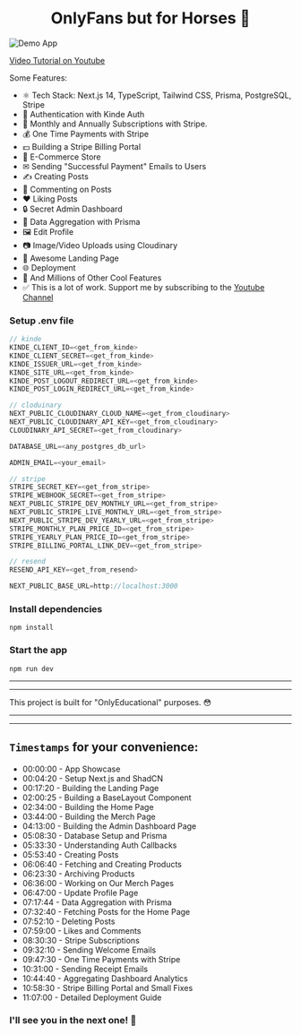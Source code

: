 <h1 align="center">OnlyFans but for Horses 🐴</h1>

![Demo App](/public/demo-for-readme.png)

[Video Tutorial on Youtube](https://youtu.be/mduqkHlJujA)

Some Features:

- ⚛️ Tech Stack: Next.js 14, TypeScript, Tailwind CSS, Prisma, PostgreSQL, Stripe
- 🔐 Authentication with Kinde Auth
- 💸 Monthly and Annually Subscriptions with Stripe.
- 💰 One Time Payments with Stripe
- 💵 Building a Stripe Billing Portal
- 🛒 E-Commerce Store
- ✉ Sending "Successful Payment" Emails to Users
- ✍️ Creating Posts
- 💬 Commenting on Posts
- ❤️ Liking Posts
- 🔒 Secret Admin Dashboard
- 📝 Data Aggregation with Prisma
- 🖼️ Edit Profile
- 📷 Image/Video Uploads using Cloudinary
- 💙 Awesome Landing Page
- 🌐 Deployment
- 👀 And Millions of Other Cool Features
- ✅ This is a lot of work. Support me by subscribing to the [Youtube Channel](https://www.youtube.com/@asaprogrammer_)

### Setup .env file

```js
// kinde
KINDE_CLIENT_ID=<get_from_kinde>
KINDE_CLIENT_SECRET=<get_from_kinde>
KINDE_ISSUER_URL=<get_from_kinde>
KINDE_SITE_URL=<get_from_kinde>
KINDE_POST_LOGOUT_REDIRECT_URL=<get_from_kinde>
KINDE_POST_LOGIN_REDIRECT_URL=<get_from_kinde>

// cloduinary
NEXT_PUBLIC_CLOUDINARY_CLOUD_NAME=<get_from_cloudinary>
NEXT_PUBLIC_CLOUDINARY_API_KEY=<get_from_cloudinary>
CLOUDINARY_API_SECRET=<get_from_cloudinary>

DATABASE_URL=<any_postgres_db_url>

ADMIN_EMAIL=<your_email>

// stripe
STRIPE_SECRET_KEY=<get_from_stripe>
STRIPE_WEBHOOK_SECRET=<get_from_stripe>
NEXT_PUBLIC_STRIPE_DEV_MONTHLY_URL=<get_from_stripe>
NEXT_PUBLIC_STRIPE_LIVE_MONTHLY_URL=<get_from_stripe>
NEXT_PUBLIC_STRIPE_DEV_YEARLY_URL=<get_from_stripe>
STRIPE_MONTHLY_PLAN_PRICE_ID=<get_from_stripe>
STRIPE_YEARLY_PLAN_PRICE_ID=<get_from_stripe>
STRIPE_BILLING_PORTAL_LINK_DEV=<get_from_stripe>

// resend
RESEND_API_KEY=<get_from_resend>

NEXT_PUBLIC_BASE_URL=http://localhost:3000
```

### Install dependencies

```shell
npm install
```

### Start the app

```shell
npm run dev
```

<hr/>
<hr/>
This project is built for "OnlyEducational" purposes. 😳
<hr/>
<hr/>

## `Timestamps` for your convenience:

- 00:00:00 - App Showcase
- 00:04:20 - Setup Next.js and ShadCN
- 00:17:20 - Building the Landing Page
- 02:00:25 - Building a BaseLayout Component
- 02:34:00 - Building the Home Page
- 03:44:00 - Building the Merch Page
- 04:13:00 - Building the Admin Dashboard Page
- 05:08:30 - Database Setup and Prisma
- 05:33:30 - Understanding Auth Callbacks
- 05:53:40 - Creating Posts
- 06:06:40 - Fetching and Creating Products
- 06:23:30 - Archiving Products
- 06:36:00 - Working on Our Merch Pages
- 06:47:00 - Update Profile Page
- 07:17:44 - Data Aggregation with Prisma
- 07:32:40 - Fetching Posts for the Home Page
- 07:52:10 - Deleting Posts
- 07:59:00 - Likes and Comments
- 08:30:30 - Stripe Subscriptions
- 09:32:10 - Sending Welcome Emails
- 09:47:30 - One Time Payments with Stripe
- 10:31:00 - Sending Receipt Emails
- 10:44:40 - Aggregating Dashboard Analytics
- 10:58:30 - Stripe Billing Portal and Small Fixes
- 11:07:00 - Detailed Deployment Guide

### I'll see you in the next one! 🚀
